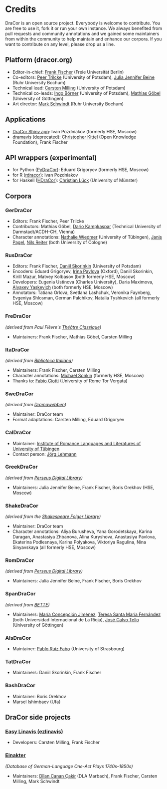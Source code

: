 # Credits

DraCor is an open source project. Everybody is welcome to contribute. You are free to use it, fork it or run your own instance. We always benefited from pull requests and community annotations and we gained some maintainers from within the community to help maintain and enhance our corpora. If you want to contribute on any level, please drop us a line.

## Platform (dracor.org)
* Editor-in-chief: [Frank Fischer](https://lehkost.github.io/) (Freie Universität Berlin)
* Co-editors: [Peer Trilcke](https://www.uni-potsdam.de/de/lit-19-jhd/peertrilcke/) (University of Potsdam), [Julia Jennifer Beine](https://rub.academia.edu/JuliaJenniferBeine) (Ruhr University Bochum)
* Technical lead: [Carsten Milling](https://hashtable.de/) (University of Potsdam)
* Technical co-leads: [Ingo Börner](https://www.oeaw.ac.at/acdh/team/current-team/ingo-boerner/) (University of Potsdam), [Mathias Göbel](https://www.sub.uni-goettingen.de/en/contact/staff-a-z/staff-details/person/mathias-goebel/) (University of Göttingen)
* Art director: [Mark Schwindt](https://www.markschwindt.com/) (Ruhr University Bochum)

## Applications
* [DraCor Shiny app](https://shiny.dracor.org/): Ivan Pozdniakov (formerly HSE, Moscow)
* [dramavis](https://dlina.github.io/dramavis/) (deprecated): [Christopher Kittel](http://www.christopherkittel.eu/) (Open Knowledge Foundation), Frank Fischer

## API wrappers (experimental)
* for Python ([PyDraCor](https://pypi.org/project/pydracor/)): Eduard Grigoryev (formerly HSE, Moscow)
* for R ([rdracor](https://github.com/dracor-org/rdracor)): Ivan Pozdniakov
* for Haskell ([HDraCor](https://github.com/dracor-org/hdracor)): [Christian Lück](https://www.uni-muenster.de/DH/scdh/team.html) (University of Münster)

## Corpora

### GerDraCor
* Editors: Frank Fischer, Peer Trilcke
* Contributors: Mathias Göbel, [Dario Kampkaspar](https://www.ulb.tu-darmstadt.de/die_bibliothek/ueberuns/organisation/kontakt_details_17792.en.jsp) (Technical University of Darmstadt/ACDH-CH, Vienna)
* Character annotations: [Nathalie Wiedmer](https://uni-tuebingen.de/forschung/forschungsschwerpunkte/sonderforschungsbereiche/sfb-andere-aesthetik/organisation/mitglieder-alphabetisch/nathalie-wiedmer/) (University of Tübingen), [Janis Pagel](https://janispagel.de/), [Nils Reiter](https://nilsreiter.de/) (both University of Cologne)

### RusDraCor
* Editors: Frank Fischer, [Daniil Skorinkin](https://www.uni-potsdam.de/de/digital-humanities/daniil-skorinkin) (University of Potsdam)
* Encoders: Eduard Grigoryev, [Irina Pavlova](https://www.mod-langs.ox.ac.uk/people/irina-pavlova) (Oxford), Daniil Skorinkin, Kirill Mazur, Matvey Kolbasov (both formerly HSE, Moscow)
* Developers: Eugenia Ustinova (Charles University), Daria Maximova, [Alyaxey Yaskevich](https://yaskevich.com/) (both formerly HSE, Moscow)
* Annotators: Tatiana Orlova, Svetlana Lashchuk, Veronika Faynberg, Evgeniya Shlosman, German Palchikov, Natalia Tyshkevich (all formerly HSE, Moscow)

### FreDraCor
*(derived from Paul Fièvre's [Théâtre Classique](https://www.theatre-classique.fr/index.html))*
* Maintainers: Frank Fischer, Mathias Göbel, Carsten Milling

### ItaDraCor
*(derived from [Biblioteca Italiana](http://www.bibliotecaitaliana.it/))*
* Maintainers: Frank Fischer, Carsten Milling
* Character annotations: [Michael Sonkin](https://twitter.com/Migabaj) (formerly HSE, Moscow)
* Thanks to: [Fabio Ciotti](http://directory.uniroma2.it/index.php/chart/dettagliDocente/8353) (University of Rome Tor Vergata)

### SweDraCor
*(derived from [Dramawebben](https://litteraturbanken.se/dramawebben))*
* Maintainer: DraCor team
* Format adaptations: Carsten Milling, Eduard Grigoryev

### CalDraCor
* Maintainer: [Institute of Romance Languages and Literatures of University of Tübingen](https://uni-tuebingen.de/fakultaeten/philosophische-fakultaet/fachbereiche/neuphilologie/romanisches-seminar/home/)
* Contact person: [Jörg Lehmann](https://uni-tuebingen.de/fakultaeten/philosophische-fakultaet/fachbereiche/neuphilologie/romanisches-seminar/ehrlicher/ehrlicher/mitarbeiter/)

### GreekDraCor
*(derived from [Perseus Digital Library](http://www.perseus.tufts.edu/hopper/opensource/download))*
* Maintainers: Julia Jennifer Beine, Frank Fischer, Boris Orekhov (HSE, Moscow)

### ShakeDraCor
*(derived from the [Shakespeare Folger Library](https://www.folgerdigitaltexts.org/))*
* Maintainer: DraCor team
* Character annotations: Aliya Burusheva, Yana Gorodetskaya, Karina Daragan, Anastasiya Zhbanova, Alina Kuryshova, Anastasiya Pavlova, Ekaterina Podlesnaya, Karina Polyakova, Viktoriya Ragulina, Nina Sinyavskaya (all formerly HSE, Moscow)

### RomDraCor
*(derived from [Perseus Digital Library](http://www.perseus.tufts.edu/hopper/opensource/download))*
* Maintainers: Julia Jennifer Beine, Frank Fischer, Boris Orekhov

### SpanDraCor
*(derived from [BETTE](https://github.com/GHEDI/BETTE))*
* Maintainers: [María Concepción Jiménez](https://www.unir.net/profesores/maria-concepcion-jimenez-fernandez/), [Teresa Santa María Fernández](https://www.unir.net/profesores/ma-teresa-santa-maria-fernandez/) (both Universidad Internacional de La Rioja), [José Calvo Tello](https://www.sub.uni-goettingen.de/kontakt/personen-a-z/personendetails/person/jose-calvo-tello/) (University of Göttingen)

### AlsDraCor
* Maintainer: [Pablo Ruiz Fabo](https://lilpa.unistra.fr/theme-1-lexiques-discours-et-transpositions/membres/enseignants-chercheurs/ruiz-fabo-pablo/) (University of Strasbourg)

### TatDraCor
* Maintainers: Daniil Skorinkin, Frank Fischer

### BashDraCor
* Maintainer: Boris Orekhov
* Marsel Ishimbaev (Ufa)

## DraCor side projects

### [Easy Linavis (ezlinavis)](https://ezlinavis.dracor.org/)
* Developers: Carsten Milling, Frank Fischer

### [Einakter](https://einakter.dracor.org/)
*(Database of German-Language One-Act Plays 1740s–1850s)*
* Maintainers: [Dîlan Canan Çakir](https://www.mww-forschung.de/d%C3%AElan-canan-%C3%87akir) (DLA Marbach), Frank Fischer, Carsten Milling, Mark Schwindt
